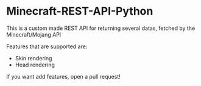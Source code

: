 # Minecraft-REST-API-Python
This is a custom made REST API for returning several datas, fetched by the Minecraft/Mojang API

Features that are supported are:

- Skin rendering
- Head rendering

If you want add features, open a pull request!
